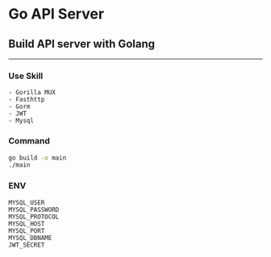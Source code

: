 # Go API Server

## Build API server with Golang 

---

### Use Skill
```
- Gorilla MUX
- Fasthttp
- Gorm 
- JWT
- Mysql
```

### Command
```sh
go build -o main
./main
```

### ENV
```
MYSQL_USER
MYSQL_PASSWORD
MYSQL_PROTOCOL
MYSQL_HOST
MYSQL_PORT
MYSQL_DBNAME
JWT_SECRET
```